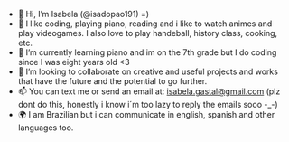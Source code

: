 - 👋 Hi, I’m Isabela (@isadopao191) =)
- 👀 I like coding, playing piano, reading and i like to watch animes and play videogames. I also love to play handeball, history class, cooking, etc.
- 🌱 I’m currently learning piano and im on the 7th grade but I do coding since I was eight years old <3
- 💞️ I’m looking to collaborate on creative and useful projects and works that have the future and the potential to go further.
- 📫 You can text me or send an email at: isabela.gastal@gmail.com (plz dont do this, honestly i know i´m too lazy to reply the emails sooo -_-)
- 🌍 I am Brazilian but i can communicate in english, spanish and other languages too.
<!---
isadopao191/isadopao191 is a ✨ special ✨ repository because its `README.md` (this file) appears on your GitHub profile.
You can click the Preview link to take a look at your changes.
--->
